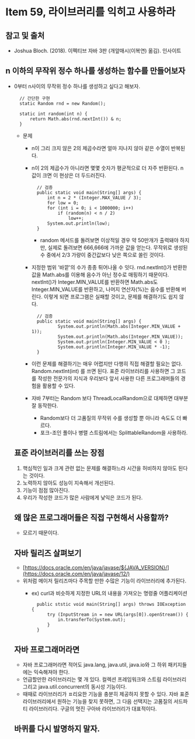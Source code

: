 # Item 59, 라이브러리를 익히고 사용하라

## 참고 및 출처

- Joshua Bloch. (2018). 이펙티브 자바 3판 (개앞매시(이복연) 옮김). 인사이트

## n 이하의 무작위 정수 하나를 생성하는 함수를 만들어보자

- 0부터 n사이의 무작위 정수 하나를 생성하고 싶다고 해보자.

        // 간단한 구현
        static Random rnd = new Random();
        
        static int random(int n) {
            return Math.abs(rnd.nextInt()) & n;
        }
        
    - 문제
        - n이 그리 크지 않은 2의 제곱수라면 얼마 지나지 않아 같은 수열이 반복된다.
        - n이 2의 제곱수가 아니라면 몇몇 숫자가 평균적으로 더 자주 반환된다. n 값이 크면 이 현상은 더 두드러진다.

                // 검증
                public static void main(String[] args) {
                    int n = 2 * (Integer.MAX_VALUE / 3);
                    for low = 0;
                    for (int i = 0; i < 1000000; i++)
                        if (random(n) < n / 2)
                            low++;
                    System.out.println(low);
                }

            - random 메서드를 돌려보면 이상적일 경우 약 50만개가 출력돼야 하지만, 실제로 돌려보면 666,666에 가까운 값을 얻는다. 무작위로 생성된 수 중에서 2/3 가량이 중간값보다 낮은 쪽으로 쏠린 것이다.
        - 지정한 범위 '바깥'의 수가 종종 튀어나올 수 잇다. rnd.nextInt()가 반환한 값을 Math.abs를 이용해 음수가 아닌 정수로 매핑하기 때문이다. nextInt()가 Integer.MIN_VALUE를 반환하면 Math.abs도 Integer.MIN_VALUE를 반환하고, 나머지 연산자(%)는 음수를 반환해 버린다. 이렇게 되면 프로그램은 실패할 것이고, 문제를 해결하기도 쉽지 않다.

                // 검증
                public static void main(String[] args) {
                        System.out.println(Math.abs(Integer.MIN_VALUE + 1));
                        System.out.println(Math.abs(Integer.MIN_VALUE));
                        System.out.println(Integer.MIN_VALUE < 0 );
                        System.out.println(Integer.MIN_VALUE * -1);
                }

        - 이런 문제를 해결하기는 매우 어렵지만 다행히 직접 해결할 필요는 없다. Random.nextInt(int) 를 쓰면 된다. 표준 라이브러리를 사용하면 그 코드를 작성한 전문가의 지식과 우리보다 앞서 사용한 다른 프로그래머들의 경험을 활용할 수 있다.
        - 자바 7부터는 Random 보다 ThreadLocalRandom으로 대체하면 대부분 잘 동작한다.
            - Random보다 더 고품질의 무작위 수를 생성할 뿐 아니라 속도도 더 빠르다.
            - 포크-조인 풀이나 병렬 스트림에서는 SplittableRandom을 사용하라.

    ## 표준 라이브러리를 쓰는 장점

    1. 핵심적인 일과 크게 관련 없는 문제를 해결하느라 시간을 허비하지 않아도 된다는 것이다.
    2. 노력하지 않아도 성능이 지속해서 개선된다.
    3. 기능이 점점 많아진다.
    4. 우리가 작성한 코드가 많은 사람에게 낯익은 코드가 된다.

    ## 왜 많은 프로그래머들은 직접 구현해서 사용할까?

    - 모르기 때문이다.

    ## 자바 릴리즈 살펴보기

    - [https://docs.oracle.com/en/java/javase/${JAVA_VERSION}/](https://docs.oracle.com/en/java/javase/12/)
    - 위처럼 메이저 릴리즈마다 주목할 만한 수많은 기능이 라이브러리에 추가된다.
        - ex) curl과 비슷하게 지정한 URL의 내용을 가져오는 명령줄 어플리케이션

                public ststic void main(String[] args) throws IOException {
                    try (InputStream in = new URL(args[0]).openStream()) {
                        in.transferTo(System.out);
                    }
                }

    ## 자바 프로그래머라면

    - 자바 프로그래머라면 적어도 java.lang, java.util, java.io와 그 하위 패키지들에는 익숙해져야 한다.
    - 언급할만한 라이브러리는 몇 개 있다. 컬렉션 프레임워크와 스트림 라이브러리 그리고 java.util.concurrent의 동시성 기능이다.
    - 때때로 라이브러리가 ㅍ리요한 기능을 충분히 제공하지 못할 수 있다. 자바 표준 라이브러리에서 원하는 기능을 찾지 못하면, 그 다음 선택지는 고품질의 서드파티 라이브러리다. 구글의 멋진 구아바 라이브러리가 대표적이다.

    ## 바퀴를 다시 발명하지 말자.
